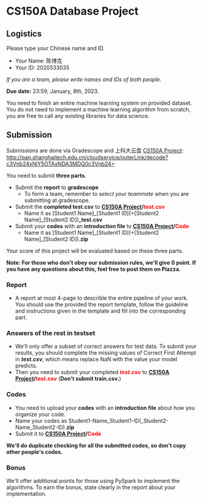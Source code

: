 # CS150A Database Project 

## Logistics

Please type your Chinese name and ID.

* Your Name: 陈博克
* Your ID: 2020533035

*If you are a team, please write names and IDs of both people.*

**Due date:** 23:59, January, 8th, 2023.

You need to finish an entire machine learning system on provided dataset. You do not need to implement a machine learning algorithm from scratch, you are free to call any existing libraries for data science.

## Submission

Submissions are done via Gradescope and 上科大云盘 [CS150A Project][1]:
http://pan.shanghaitech.edu.cn/cloudservice/outerLink/decode?c3Vnb24xNjY5OTAxNDA3MDQ0c3Vnb24=

You need to submit **three parts**.

- Submit the **report** to **gradescope**
  -  To form a team, remember to *select your teammate* when you are submitting at gradescope.
- Submit the **completed test.csv** to **[CS150A Project][1]/<font color=#FF000 >test.csv</font>**
  - Name it as [Student1 Name]\_[Student1 ID](+[Student2 Name]\_[Student2 ID])**_test.csv**
- Submit your **codes** with an **introduction file** to **[CS150A Project][1]/<font color=#FF000 >Code</font>**
  - Name it as [Student1 Name]\_[Student1 ID](+[Student2 Name]\_[Student2 ID]).**zip**

[1]: http://pan.shanghaitech.edu.cn/cloudservice/outerLink/decode?c3Vnb24xNjY5OTAxNDA3MDQ0c3Vnb24=

Your score of this project will be evaluated based on these three parts.

**Note: For those who don't obey our submission rules, we'll give 0 point. If you have any questions about this, feel free to post them on Piazza.**


### Report

- A report at most 4-page to describle the entire pipeline of your work. You should use the provided the report template, follow the guideline and instructions given in the template and fill into the corresponding part.

### Answers of the rest in testset

- We'll only offer a subset of correct answers for test data. To submit your results, you should complete the missing values of Correct First Attempt in ***test.csv***, which means replace NaN with the value your model predicts. 
- Then you need to submit your completed ***<font color=#FF000 >test.csv</font>*** to **[CS150A Project][1]/<font color=#FF000 >test.csv</font>** (**Don't submit train.csv.**)



### Codes
- You need to upload your **codes** with an **introduction file** about how you organize your code. 
- Name your codes as Student1-Name_Student1-ID(_Student2-Name_Student2-ID).**zip** 
- Submit it to **[CS150A Project][1]/<font color=#FF000 >Code</font>**


**We'll do duplicate checking for all the submitted codes, so don't copy other people's codes.**

### Bonus
We'll offer additional points for those using PySpark to implement the algorithms. To earn the bonus, state clearly in the report about your implementation.
